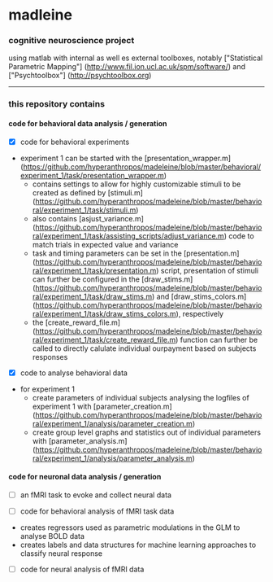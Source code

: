 # madleine

### cognitive neuroscience project

using matlab with internal as well es external toolboxes, notably ["Statistical Parametric Mapping"] (http://www.fil.ion.ucl.ac.uk/spm/software/) and ["Psychtoolbox"] (http://psychtoolbox.org)

---

### this repository contains

#### code for behavioral data analysis / generation

- [x] code for behavioral experiments

* experiment 1 can be started with the [presentation_wrapper.m] (https://github.com/hyperanthropos/madeleine/blob/master/behavioral/experiment_1/task/presentation_wrapper.m)
	* contains settings to allow for highly customizable stimuli to be created as defined by [stimuli.m] (https://github.com/hyperanthropos/madeleine/blob/master/behavioral/experiment_1/task/stimuli.m)
	* also contains [asjust_variance.m] (https://github.com/hyperanthropos/madeleine/blob/master/behavioral/experiment_1/task/assisting_scripts/adjust_variance.m) code to match trials in expected value and variance
	* task and timing parameters can be set in the [presentation.m] (https://github.com/hyperanthropos/madeleine/blob/master/behavioral/experiment_1/task/presentation.m) script, presentation of stimuli can further be configured in the [draw_stims.m] (https://github.com/hyperanthropos/madeleine/blob/master/behavioral/experiment_1/task/draw_stims.m) and [draw_stims_colors.m] (https://github.com/hyperanthropos/madeleine/blob/master/behavioral/experiment_1/task/draw_stims_colors.m), respectively
	* the [create_reward_file.m] (https://github.com/hyperanthropos/madeleine/blob/master/behavioral/experiment_1/task/create_reward_file.m) function can further be called to directly calulate individual ourpayment based on subjects responses

- [x] code to analyse behavioral data

* for experiment 1
    * create parameters of individual subjects analysing the logfiles of experiment 1 with [parameter_creation.m] (https://github.com/hyperanthropos/madeleine/blob/master/behavioral/experiment_1/analysis/parameter_creation.m)
    * create group level graphs and statistics out of individual parameters with [parameter_analysis.m] (https://github.com/hyperanthropos/madeleine/blob/master/behavioral/experiment_1/analysis/parameter_analysis.m)
    
#### code for neuronal data analysis / generation

- [ ] an fMRI task to evoke and collect neural data

- [ ] code for behavioral analysis of fMRI task data

* creates regressors used as parametric modulations in the GLM to analyse BOLD data
* creates labels and data structures for machine learning approaches to classify neural response
  
- [ ] code for neural analysis of fMRI data
